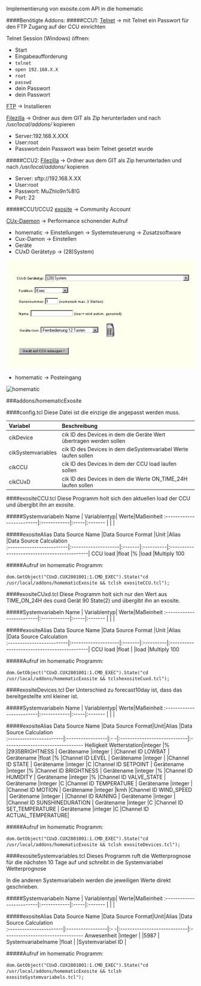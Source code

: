 Implementierung von exosite.com API in die homematic

####Benötigte Addons:
#####CCU1:
[Telnet](http://www.homematic-inside.de/software/addons/item/telnet-dienst) -> mit Telnet ein Passwort für den FTP Zugang auf der CCU einrichten

Telnet Session (Windows) öffnen:

*   Start
*   Eingabeaufforderung
*   `telnet`
*   `open 192.168.X.X`
*   `root`
*   `passwd`
*   dein Passwort
*   dein Passwort

[FTP](http://www.homematic-inside.de/software/addons/item/ftp) -> Installieren

[Filezilla](https://filezilla-project.org/) -> Ordner aus dem GIT als Zip herunterladen und nach */usr/local/addons/* kopieren

*   Server:192.168.X.XXX
*   User:root
*   Passwort:dein Passwort was beim Telnet gesetzt wurde

#####CCU2:
[Filezilla](https://filezilla-project.org/) -> Ordner aus dem GIT als Zip herunterladen und nach */usr/local/addons/* kopieren

*   Server: sftp://192.168.X.XX
*   User:root
*   Passwort: MuZhlo9n%8!G
*   Port: 22

#####CCU1/CCU2
[exosite](https://portals.exosite.com/pricing) -> Community Account

[CUx-Daemon](http://www.homematic-inside.de/software/cuxdaemon) -> Performance schonender Aufruf

*   homematic -> Einstellungen -> Systemsteuerung -> Zusatzsoftware
*   Cux-Damon -> Einstellen
*   Geräte
*   CUxD Gerätetyp -> (28)System) 

![CuxD](https://github.com/nleutner/homematicWeather/blob/develop/addons/homematicWeather/doc/images/Cux%20Exec.jpg?raw=true)

*   homematic -> Posteingang

![homematic](https://raw.github.com/nleutner/homematicWeather/develop/addons/homematicWeather/doc/images/Cux%20CCU.gif)



###addons/homematicExosite





####config.tcl
Diese Datei ist die einzige die angepasst werden muss.

 Variabel                 |Beschreibung                                                                |
:-------------------------|:---------------------------------------------------------------------------|
cikDevice                 |cik ID des Devices in dem die Geräte Wert übertragen werden sollen          |
cikSystemvariables        |cik ID des Devices in dem dieSystemvariabel Werte laufen sollen             |
cikCCU                    |cik ID des Devices in dem der CCU load laufen sollen                        |
cikCUxD                   |cik ID des Devices in dem die Werte ON_TIME_24H laufen sollen               |




####exositeCCU.tcl
Diese Programm holt sich den aktuellen load der CCU und übergibt ihn an exosite.


#####Systemvariabeln
 Name                     | Variablentyp| Werte|Maßeinheit
:-------------------------|:------------|:-----|:-------
                          |             |      |

#####exositeAlias
Data Source Name          |Data Source Format   |Unit    |Alias      |Data Source Calculation                                                               
:-------------------------|:--------------------|:-------|:----------|:--------------------------------------------|
CCU load                  |float                |%       |load       |Multiply 100


#####Aufruf im homematic Programm:
```
dom.GetObject("CUxD.CUX2801001:1.CMD_EXEC").State("cd /usr/local/addons/homematicExosite && tclsh exositeCCU.tcl");
```





####exositeCUxd.tcl
Diese Programm holt sich nur den Wert aus TIME_ON_24H des cuxd Gerät 90 State(2) und übergibt ihn an exosite.

#####Systemvariabeln
 Name                     | Variablentyp| Werte|Maßeinheit
:-------------------------|:------------|:-----|:-------
                          |             |      |

#####exositeAlias
Data Source Name          |Data Source Format   |Unit    |Alias      |Data Source Calculation                                                               
:-------------------------|:--------------------|:-------|:----------|:--------------------------------------------|
CCU load                  |float                |       |load       |Multiply 100

#####Aufruf im homematic Programm:
```
dom.GetObject("CUxD.CUX2801001:1.CMD_EXEC").State("cd /usr/local/addons/homematicExosite && tclshexositeCuxd.tcl");
```





####exositeDevices.tcl
Der Unterschied zu forecast10day ist, dass das bereitgestellte xml kleiner ist.

#####Systemvariabeln
 Name                     | Variablentyp| Werte|Maßeinheit
:-------------------------|:------------|:-----|:-------
                          |             |      |

#####exositeAlias
Data Source Name        |Data Source Format|Unit|Alias                        |Data Source Calculation                                                               
:-----------------------|:-----------------|:- -|:----------------------------|:---------------------------------
Helligkeit Wetterstation|integer           |%   |2935BRIGHTNESS               |
Gerätename              |integer           |    |Channel ID LOWBAT            |
Gerätename              |float             |%   |Channel ID LEVEL             |
Gerätename              |integer           |    |Channel ID STATE             |
Gerätename              |integer           |C   |Channel ID SETPOINT          |
Gerätename              |integer           |%   |Channel ID BRIGHTNESS        |
Gerätename              |integer           |%   |Channel ID HUMIDITY          |
Gerätename              |integer           |%   |Channel ID VALVE_STATE       |
Gerätename              |integer           |C   |Channel ID TEMPERATURE       |
Gerätename              |integer           |    |Channel ID MOTION            |
Gerätename              |integer           |kmh |Channel ID WIND_SPEED        |
Gerätename              |integer           |    |Channel ID RAINING           |
Gerätename              |integer           |    |Channel ID SUNSHINEDURATION  |
Gerätename              |integer           |C   |Channel ID SET_TEMPERATURE   |
Gerätename              |integer           |C   |Channel ID ACTUAL_TEMPERATURE|


#####Aufruf im homematic Programm:
```
dom.GetObject("CUxD.CUX2801001:1.CMD_EXEC").State("cd /usr/local/addons/homematicExosite && tclsh exositeDevices.tcl");
```





####exositeSystemvariables.tcl
Dieses Programm ruft die Wetterprognose für die nächsten 10 Tage auf und schreibt in die Systemvariabel Wetterprognose

In die anderen Systemvariabeln werden die jeweiligen Werte direkt geschrieben.

#####Systemvariabeln
 Name                     | Variablentyp| Werte|Maßeinheit
:-------------------------|:------------|:-----|:-------
                          |             |      |

#####exositeAlias
Data Source Name        |Data Source Format|Unit|Alias                        |Data Source Calculation                                                               
:-----------------------|:-----------------|:- -|:----------------------------|:---------------------------------
Anwesenheit             |integer           |    |5987                         |                                  
Systemvariabelname      |float             |    |Systemvariabel ID            |                                  

#####Aufruf im homematic Programm:
```
dom.GetObject("CUxD.CUX2801001:1.CMD_EXEC").State("cd /usr/local/addons/homematicExosite && tclsh exositeSystemvariabels.tcl");
```

